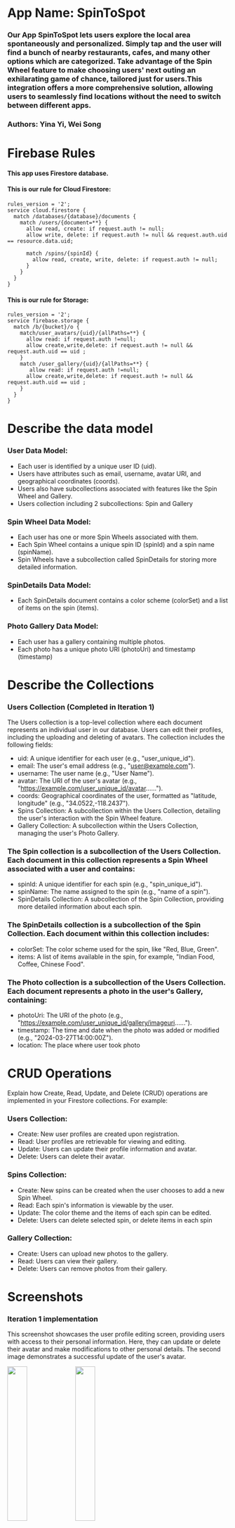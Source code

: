 # App Name: SpinToSpot

### Our App SpinToSpot lets users explore the local area spontaneously and personalized. Simply tap and the user will find a bunch of nearby restaurants, cafes, and many other options which are categorized. Take advantage of the Spin Wheel feature to make choosing users' next outing an exhilarating game of chance, tailored just for users.This integration offers a more comprehensive solution, allowing users to seamlessly find locations without the need to switch between different apps.

### Authors: Yina Yi, Wei Song

# Firebase Rules

#### This app uses Firestore database.

#### This is our rule for Cloud Firestore:

```
rules_version = '2';
service cloud.firestore {
  match /databases/{database}/documents {
    match /users/{document=**} {
      allow read, create: if request.auth != null;
      allow write, delete: if request.auth != null && request.auth.uid == resource.data.uid;
    	
      match /spins/{spinId} {
        allow read, create, write, delete: if request.auth != null;
      }
    }
  }
}
```

#### This is our rule for Storage:

```
rules_version = '2';
service firebase.storage {
  match /b/{bucket}/o {
    match/user_avatars/{uid}/{allPaths=**} {
      allow read: if request.auth !=null;
      allow create,write,delete: if request.auth != null && request.auth.uid == uid ;
    }
    match /user_gallery/{uid}/{allPaths=**} {
       allow read: if request.auth !=null;
      allow create,write,delete: if request.auth != null && request.auth.uid == uid ;
    }
  }
}
```

# Describe the data model

### User Data Model:

- Each user is identified by a unique user ID (uid).
- Users have attributes such as email, username, avatar URI, and geographical coordinates (coords).
- Users also have subcollections associated with features like the Spin Wheel and Gallery.
- Users collection including 2 subcollections: Spin and Gallery

### Spin Wheel Data Model:

- Each user has one or more Spin Wheels associated with them.
- Each Spin Wheel contains a unique spin ID (spinId) and a spin name (spinName).
- Spin Wheels have a subcollection called SpinDetails for storing more detailed information.

### SpinDetails Data Model:

- Each SpinDetails document contains a color scheme (colorSet) and a list of items on the spin (items).

### Photo Gallery Data Model:

- Each user has a gallery containing multiple photos.
- Each photo has a unique photo URI (photoUri) and timestamp (timestamp)

# Describe the Collections

### Users Collection (Completed in Iteration 1)

The Users collection is a top-level collection where each document represents an individual user in our database. Users can edit their profiles, including the uploading and deleting of avatars. The collection includes the following fields:

- uid: A unique identifier for each user (e.g., "user_unique_id").
- email: The user's email address (e.g., "user@example.com").
- username: The user name (e.g., "User Name").
- avatar: The URI of the user's avatar (e.g., "https://example.com/user_unique_id/avatar......").
- coords: Geographical coordinates of the user, formatted as "latitude, longitude" (e.g., "34.0522,-118.2437").
- Spins Collection: A subcollection within the Users Collection, detailing the user's interaction with the Spin Wheel feature.
- Gallery Collection: A subcollection within the Users Collection, managing the user's Photo Gallery.

### The Spin collection is a subcollection of the Users Collection. Each document in this collection represents a Spin Wheel associated with a user and contains:

- spinId: A unique identifier for each spin (e.g., "spin_unique_id").
- spinName: The name assigned to the spin (e.g., "name of a spin").
- SpinDetails Collection: A subcollection of the Spin Collection, providing more detailed information about each spin.

### The SpinDetails collection is a subcollection of the Spin Collection. Each document within this collection includes:

- colorSet: The color scheme used for the spin, like "Red, Blue, Green".
- items: A list of items available in the spin, for example, "Indian Food, Coffee, Chinese Food".

### The Photo collection is a subcollection of the Users Collection. Each document represents a photo in the user's Gallery, containing:

- photoUri: The URI of the photo (e.g., "https://example.com/user_unique_id/gallery/imageuri......").
- timestamp: The time and date when the photo was added or modified (e.g., "2024-03-27T14:00:00Z").
- location: The place where user took photo

# CRUD Operations

Explain how Create, Read, Update, and Delete (CRUD) operations are implemented in your Firestore collections. For example:

### Users Collection:

- Create: New user profiles are created upon registration.
- Read: User profiles are retrievable for viewing and editing.
- Update: Users can update their profile information and avatar.
- Delete: Users can delete their avatar.

### Spins Collection:

- Create: New spins can be created when the user chooses to add a new Spin Wheel.
- Read: Each spin's information is viewable by the user.
- Update: The color theme and the items of each spin can be edited.
- Delete: Users can delete selected spin, or delete items in each spin

### Gallery Collection:

- Create: Users can upload new photos to the gallery.
- Read: Users can view their gallery.
- Delete: Users can remove photos from their gallery.

# Screenshots

### Iteration 1 implementation

This screenshot showcases the user profile editing screen, providing users with access to their personal information. Here, they can update or delete their avatar and make modifications to other personal details. The second image demonstrates a successful update of the user's avatar.

<img src="https://github.com/yiyina/cs5520-sp24-final-project/assets/55360195/563c73b1-e3e7-4285-b190-c79684a0f522" width="30%">
<img src="https://github.com/yiyina/cs5520-sp24-final-project/assets/55360195/a8ce8618-69c7-4ef0-8aff-b63c69cf6b5c" width="30%">

### Iteration 2 implementation

In iteration 2, we've implemented notifications and a feature for users to upload photos to create their own photo gallery. We've also introduced a function to search for dining locations using keywords on a map, and a customized spin wheel game to let user decide which dinning option they will to pick.Also we integrated an external weather API to provide users with real-time weather updates. 


<img src="https://github.com/yiyina/cs5520-sp24-final-project/assets/115501286/092df5a5-92c5-465f-8757-592310dbe02c" width="30%">
<img src="https://github.com/yiyina/cs5520-sp24-final-project/assets/115501286/ef77107e-297b-4c6e-b16c-940a23cc007d" width="30%"> 

<br> 
<img src="https://github.com/yiyina/cs5520-sp24-final-project/assets/115501286/04704b05-16ea-4c7a-874f-88432de14928" width="30%"> 
<img src="https://github.com/yiyina/cs5520-sp24-final-project/assets/55360195/6829bdbe-2eb4-4c67-b973-9292fdff1ed0" width="30%">

### Iteration 3 implementation
Updated the homep screen to make it more intuitive to use, and developed the function to update spin wheel directly from search results.

<img src="https://github.com/yiyina/cs5520-sp24-final-project/assets/115501286/71f4532f-8108-45e8-a97d-0a5a868d8d48" width="30%"> 
<img src="https://github.com/yiyina/cs5520-sp24-final-project/assets/115501286/6f1fc85f-5440-4787-bfbc-24818bee7185" width="30%"> 
<br> 
<img src="https://github.com/yiyina/cs5520-sp24-final-project/assets/115501286/6a1b6135-f3b6-4c85-9349-b72a4bf41195" width="30%"> 
<img src="https://github.com/yiyina/cs5520-sp24-final-project/assets/115501286/8e6c947e-648c-47e8-bd65-94259d52282c" width="30%"> 

<br>
<img src="https://github.com/yiyina/cs5520-sp24-final-project/assets/115501286/6b3fde3d-3c77-42ba-9743-b1a918e6437b" width="30%"> 
<img src="https://github.com/yiyina/cs5520-sp24-final-project/assets/115501286/84f162fd-fb1b-4c57-8dae-8107bbc1a32a" width="30%"> 

# Contributions

| Contribution Area           | Yina Yi                                                              | Wei Song                                                         |
| --------------------------- | -------------------------------------------------------------------- | ---------------------------------------------------------------- |
| **UI Design**               | Led the UI design process, ensuring a visually appealing experience. |                                                                  |
| **Login/Register Logic**    | Developed login and registration screen logic.                       |                                                                  |
| **Avatar Management**       | Implemented avatar upload to the cloud.                              | Developed functionality for avatar deletion from the cloud.      |
| **Additional Features**     | Integrated Google Maps into the Home screen.                         | Implemented user information updates in the Edit Profile screen. |
| **Firebase Configuration**  |                                                                      | Set up Firebase for Cloud Firestore and Storage.                 |
| **Firebase Authentication** |                                                                      | Implemented secure user authentication with Firebase.            |
| **Search Function**         | Enabled read user location and key text search functionality                               |       |
| **Spin Wheel**              | Developed customized Spin Wheel Game                                 |       |
| **External API**            | Integrated an external weather API                                   |       |
| **Local Notification**      |                                                                      |   Enable User to set daily reminder    |
| **User Photo Gallery**      |                                                                      |   Allowed user to upload photos to create their personal Photo Gallery  |
